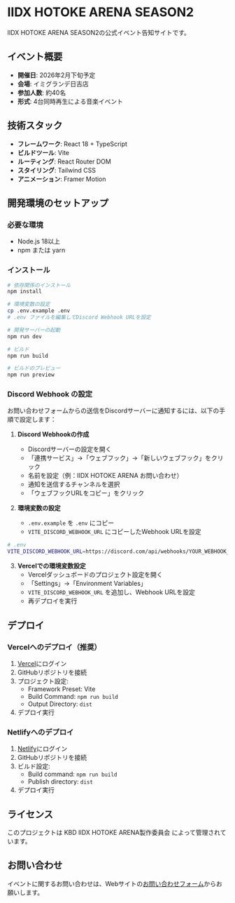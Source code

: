 # IIDX HOTOKE ARENA SEASON2

IIDX HOTOKE ARENA SEASON2の公式イベント告知サイトです。

## イベント概要

- **開催日**: 2026年2月下旬予定
- **会場**: イミグランデ日吉店
- **参加人数**: 約40名
- **形式**: 4台同時再生による音楽イベント

## 技術スタック

- **フレームワーク**: React 18 + TypeScript
- **ビルドツール**: Vite
- **ルーティング**: React Router DOM
- **スタイリング**: Tailwind CSS
- **アニメーション**: Framer Motion

## 開発環境のセットアップ

### 必要な環境

- Node.js 18以上
- npm または yarn

### インストール

```bash
# 依存関係のインストール
npm install

# 環境変数の設定
cp .env.example .env
# .env ファイルを編集してDiscord Webhook URLを設定

# 開発サーバーの起動
npm run dev

# ビルド
npm run build

# ビルドのプレビュー
npm run preview
```

### Discord Webhook の設定

お問い合わせフォームからの送信をDiscordサーバーに通知するには、以下の手順で設定します：

1. **Discord Webhookの作成**
   - Discordサーバーの設定を開く
   - 「連携サービス」→「ウェブフック」→「新しいウェブフック」をクリック
   - 名前を設定（例：IIDX HOTOKE ARENA お問い合わせ）
   - 通知を送信するチャンネルを選択
   - 「ウェブフックURLをコピー」をクリック

2. **環境変数の設定**
   - `.env.example` を `.env` にコピー
   - `VITE_DISCORD_WEBHOOK_URL` にコピーしたWebhook URLを設定

```bash
# .env
VITE_DISCORD_WEBHOOK_URL=https://discord.com/api/webhooks/YOUR_WEBHOOK_ID/YOUR_WEBHOOK_TOKEN
```

3. **Vercelでの環境変数設定**
   - Vercelダッシュボードのプロジェクト設定を開く
   - 「Settings」→「Environment Variables」
   - `VITE_DISCORD_WEBHOOK_URL` を追加し、Webhook URLを設定
   - 再デプロイを実行

## デプロイ

### Vercelへのデプロイ（推奨）

1. [Vercel](https://vercel.com)にログイン
2. GitHubリポジトリを接続
3. プロジェクト設定:
   - Framework Preset: Vite
   - Build Command: `npm run build`
   - Output Directory: `dist`
4. デプロイ実行

### Netlifyへのデプロイ

1. [Netlify](https://netlify.com)にログイン
2. GitHubリポジトリを接続
3. ビルド設定:
   - Build command: `npm run build`
   - Publish directory: `dist`
4. デプロイ実行

## ライセンス

このプロジェクトは KBD IIDX HOTOKE ARENA製作委員会 によって管理されています。

## お問い合わせ

イベントに関するお問い合わせは、Webサイトの[お問い合わせフォーム](/contact)からお願いします。
